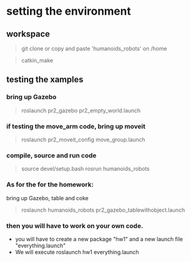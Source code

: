 # setting the environment

## workspace
> git clone or copy and paste 'humanoids_robots' on /home
 
> catkin_make

## testing the xamples
### bring up Gazebo
> roslaunch pr2_gazebo pr2_empty_world.launch

### if testing the move_arm code, bring up moveit
> roslaunch pr2_moveit_config move_group.launch

### compile, source and run code
> source devel/setup.bash
> rosrun humanoids_robots <example>


### As for the for the homework:
bring up Gazebo, table and coke
> roslaunch humanoids_robots pr2_gazebo_tablewithobject.launch

### then you will have to work on your own code. 
* you will have to create a new package "hw1" and a new launch file "everything.launch"
* We will execute roslaunch hw1 everything.launch
